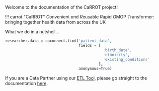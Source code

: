 Welcome to the documentation of the CaRROT project!

!!! carrot "CaRROT"
    *C*onvenient *a*nd *R*eusable *R*apid *O*MOP *T*ransformer: bringing together health data from across the UK

What we do in a nutshell...
```python
researcher.data = coconnect.find('patient_data',
                                 fields = [
                                            'birth_date',
                                            'ethnicity',
                                            'existing_conditions'
                                          ],
                                 anonymous=True)
```

If you are a Data Partner using our [ETL Tool](https://github.com/HDRUK/CaRROT-CDM), please go straight to the documentation [here](/docs/CoConnectTools/About/).
